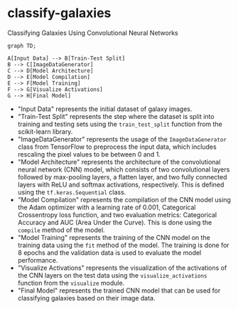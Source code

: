 # classify-galaxies
Classifying Galaxies Using Convolutional Neural Networks

```mermaid
graph TD;

A[Input Data] --> B[Train-Test Split]
B --> C[ImageDataGenerator]
C --> D[Model Architecture]
D --> E[Model Compilation]
E --> F[Model Training]
F --> G[Visualize Activations]
G --> H[Final Model]
```
* "Input Data" represents the initial dataset of galaxy images.
* "Train-Test Split" represents the step where the dataset is split into training and testing sets using the `train_test_split` function from the scikit-learn library.
* "ImageDataGenerator" represents the usage of the `ImageDataGenerator` class from TensorFlow to preprocess the input data, which includes rescaling the pixel values to be between 0 and 1.
* "Model Architecture" represents the architecture of the convolutional neural network (CNN) model, which consists of two convolutional layers followed by max-pooling layers, a flatten layer, and two fully connected layers with ReLU and softmax activations, respectively. This is defined using the `tf.keras.Sequential` class.
* "Model Compilation" represents the compilation of the CNN model using the Adam optimizer with a learning rate of 0.001, Categorical Crossentropy loss function, and two evaluation metrics: Categorical Accuracy and AUC (Area Under the Curve). This is done using the `compile` method of the model.
* "Model Training" represents the training of the CNN model on the training data using the `fit` method of the model. The training is done for 8 epochs and the validation data is used to evaluate the model performance.
* "Visualize Activations" represents the visualization of the activations of the CNN layers on the test data using the `visualize_activations` function from the `visualize` module.
* "Final Model" represents the trained CNN model that can be used for classifying galaxies based on their image data.
